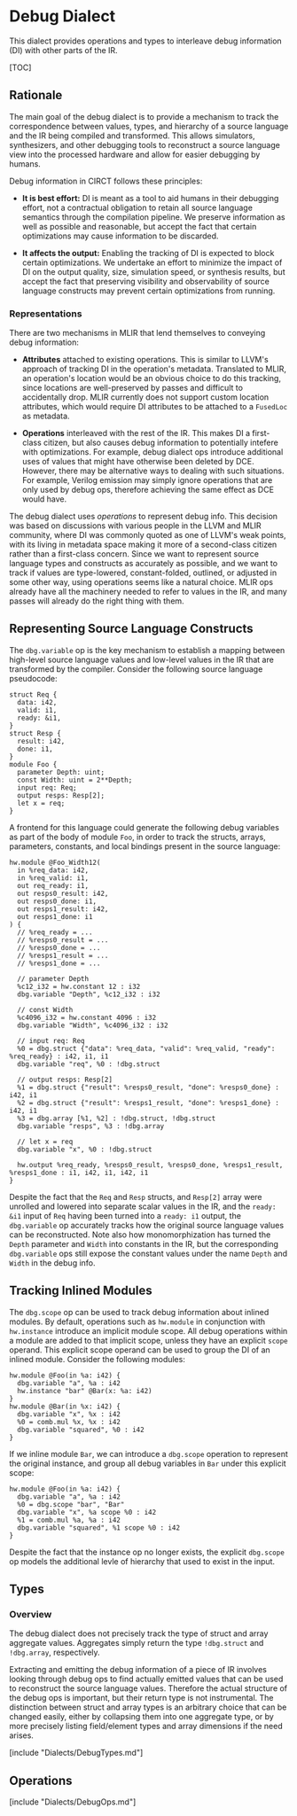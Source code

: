 # Debug Dialect

This dialect provides operations and types to interleave debug information (DI)
with other parts of the IR.

[TOC]


## Rationale

The main goal of the debug dialect is to provide a mechanism to track the
correspondence between values, types, and hierarchy of a source language and the
IR being compiled and transformed. This allows simulators, synthesizers, and
other debugging tools to reconstruct a source language view into the processed
hardware and allow for easier debugging by humans.

Debug information in CIRCT follows these principles:

- **It is best effort:** DI is meant as a tool to aid humans in their debugging
  effort, not a contractual obligation to retain all source language semantics
  through the compilation pipeline. We preserve information as well as possible
  and reasonable, but accept the fact that certain optimizations may cause
  information to be discarded.

- **It affects the output:** Enabling the tracking of DI is expected to block
  certain optimizations. We undertake an effort to minimize the impact of DI on
  the output quality, size, simulation speed, or synthesis results, but accept
  the fact that preserving visibility and observability of source language
  constructs may prevent certain optimizations from running.


### Representations

There are two mechanisms in MLIR that lend themselves to conveying debug
information:

- **Attributes** attached to existing operations. This is similar to LLVM's
  approach of tracking DI in the operation's metadata. Translated to MLIR, an
  operation's location would be an obvious choice to do this tracking, since
  locations are well-preserved by passes and difficult to accidentally drop.
  MLIR currently does not support custom location attributes, which would
  require DI attributes to be attached to a `FusedLoc` as metadata.

- **Operations** interleaved with the rest of the IR. This makes DI a
  first-class citizen, but also causes debug information to potentially intefere
  with optimizations. For example, debug dialect ops introduce additional uses
  of values that might have otherwise been deleted by DCE. However, there may be
  alternative ways to dealing with such situations. For example, Verilog
  emission may simply ignore operations that are only used by debug ops,
  therefore achieving the same effect as DCE would have.

The debug dialect uses _operations_ to represent debug info. This decision was
based on discussions with various people in the LLVM and MLIR community, where
DI was commonly quoted as one of LLVM's weak points, with its living in metadata
space making it more of a second-class citizen rather than a first-class
concern. Since we want to represent source language types and constructs as
accurately as possible, and we want to track if values are type-lowered,
constant-folded, outlined, or adjusted in some other way, using operations seems
like a natural choice. MLIR ops already have all the machinery needed to refer
to values in the IR, and many passes will already do the right thing with them.


## Representing Source Language Constructs

The `dbg.variable` op is the key mechanism to establish a mapping between
high-level source language values and low-level values in the IR that are
transformed by the compiler. Consider the following source language pseudocode:

```plain
struct Req {
  data: i42,
  valid: i1,
  ready: &i1,
}
struct Resp {
  result: i42,
  done: i1,
}
module Foo {
  parameter Depth: uint;
  const Width: uint = 2**Depth;
  input req: Req;
  output resps: Resp[2];
  let x = req;
}
```

A frontend for this language could generate the following debug variables as
part of the body of module `Foo`, in order to track the structs, arrays,
parameters, constants, and local bindings present in the source language:

```mlir
hw.module @Foo_Width12(
  in %req_data: i42,
  in %req_valid: i1,
  out req_ready: i1,
  out resps0_result: i42,
  out resps0_done: i1,
  out resps1_result: i42,
  out resps1_done: i1
) {
  // %req_ready = ...
  // %resps0_result = ...
  // %resps0_done = ...
  // %resps1_result = ...
  // %resps1_done = ...

  // parameter Depth
  %c12_i32 = hw.constant 12 : i32
  dbg.variable "Depth", %c12_i32 : i32

  // const Width
  %c4096_i32 = hw.constant 4096 : i32
  dbg.variable "Width", %c4096_i32 : i32

  // input req: Req
  %0 = dbg.struct {"data": %req_data, "valid": %req_valid, "ready": %req_ready} : i42, i1, i1
  dbg.variable "req", %0 : !dbg.struct

  // output resps: Resp[2]
  %1 = dbg.struct {"result": %resps0_result, "done": %resps0_done} : i42, i1
  %2 = dbg.struct {"result": %resps1_result, "done": %resps1_done} : i42, i1
  %3 = dbg.array [%1, %2] : !dbg.struct, !dbg.struct
  dbg.variable "resps", %3 : !dbg.array

  // let x = req
  dbg.variable "x", %0 : !dbg.struct

  hw.output %req_ready, %resps0_result, %resps0_done, %resps1_result, %resps1_done : i1, i42, i1, i42, i1
}
```

Despite the fact that the `Req` and `Resp` structs, and `Resp[2]` array were
unrolled and lowered into separate scalar values in the IR, and the `ready: &i1`
input of `Req` having been turned into a `ready: i1` output, the `dbg.variable`
op accurately tracks how the original source language values can be
reconstructed. Note also how monomorphization has turned the `Depth` parameter
and `Width` into constants in the IR, but the corresponding `dbg.variable` ops
still expose the constant values under the name `Depth` and `Width` in the debug
info.


## Tracking Inlined Modules

The `dbg.scope` op can be used to track debug information about inlined modules.
By default, operations such as `hw.module` in conjunction with `hw.instance`
introduce an implicit module scope. All debug operations within a module are
added to that implicit scope, unless they have an explicit `scope` operand. This
explicit scope operand can be used to group the DI of an inlined module.
Consider the following modules:

```
hw.module @Foo(in %a: i42) {
  dbg.variable "a", %a : i42
  hw.instance "bar" @Bar(x: %a: i42)
}
hw.module @Bar(in %x: i42) {
  dbg.variable "x", %x : i42
  %0 = comb.mul %x, %x : i42
  dbg.variable "squared", %0 : i42
}
```

If we inline module `Bar`, we can introduce a `dbg.scope` operation to represent
the original instance, and group all debug variables in `Bar` under this
explicit scope:

```
hw.module @Foo(in %a: i42) {
  dbg.variable "a", %a : i42
  %0 = dbg.scope "bar", "Bar"
  dbg.variable "x", %a scope %0 : i42
  %1 = comb.mul %a, %a : i42
  dbg.variable "squared", %1 scope %0 : i42
}
```

Despite the fact that the instance op no longer exists, the explicit `dbg.scope`
op models the additional levle of hierarchy that used to exist in the input.


## Types


### Overview

The debug dialect does not precisely track the type of struct and array
aggregate values. Aggregates simply return the type `!dbg.struct` and
`!dbg.array`, respectively.

Extracting and emitting the debug information of a piece of IR involves looking
through debug ops to find actually emitted values that can be used to
reconstruct the source language values. Therefore the actual structure of the
debug ops is important, but their return type is not instrumental. The
distinction between struct and array types is an arbitrary choice that can be
changed easily, either by collapsing them into one aggregate type, or by more
precisely listing field/element types and array dimensions if the need arises.

[include "Dialects/DebugTypes.md"]


## Operations

[include "Dialects/DebugOps.md"]

